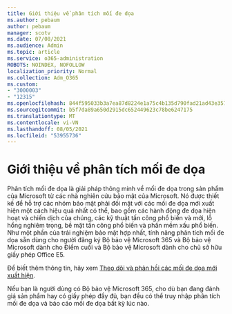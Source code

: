 ```yaml
---
title: Giới thiệu về phân tích mối đe dọa
ms.author: pebaum
author: pebaum
manager: scotv
ms.date: 07/08/2021
ms.audience: Admin
ms.topic: article
ms.service: o365-administration
ROBOTS: NOINDEX, NOFOLLOW
localization_priority: Normal
ms.collection: Adm_O365
ms.custom:
- "3000003"
- "12315"
ms.openlocfilehash: 844f595033b3a7ea87d8224e1a75c4b135d790fad21ad43e35784b951f312cc5
ms.sourcegitcommit: b5f7da89a650d2915dc652449623c78be6247175
ms.translationtype: MT
ms.contentlocale: vi-VN
ms.lasthandoff: 08/05/2021
ms.locfileid: "53955736"
---
```

# <a name="about-threat-analytics"></a>Giới thiệu về phân tích mối đe dọa

Phân tích mối đe dọa là giải pháp thông minh về mối đe dọa trong sản phẩm của Microsoft từ các nhà nghiên cứu bảo mật của Microsoft. Nó được thiết kế để hỗ trợ các nhóm bảo mật phải đối mặt với các mối đe dọa mới xuất hiện một cách hiệu quả nhất có thể, bao gồm các hành động đe dọa hiện hoạt và chiến dịch của chúng, các kỹ thuật tấn công phổ biến và mới, lỗ hổng nghiêm trọng, bề mặt tấn công phổ biến và phần mềm xấu phổ biến. Như một phần của trải nghiệm bảo mật hợp nhất, tính năng phân tích mối đe dọa sẵn dùng cho người đăng ký Bộ bảo vệ Microsoft 365 và Bộ bảo vệ Microsoft dành cho Điểm cuối và Bộ bảo vệ Microsoft dành cho chủ sở hữu giấy phép Office E5. 

Để biết thêm thông tin, hãy xem [Theo dõi và phản hồi các mối đe dọa mới xuất hiện](/microsoft-365/security/defender/threat-analytics).

Nếu bạn là người dùng có Bộ bảo vệ Microsoft 365, cho dù bạn đang đánh giá sản phẩm hay có giấy phép đầy đủ, bạn đều có thể truy nhập phân tích mối đe dọa và báo cáo mối đe dọa bất kỳ lúc nào. 